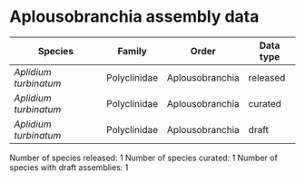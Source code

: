 # Aplousobranchia assembly data

| Species | Family | Order | Data type |
| -- | --- | --- | --- |
| *Aplidium turbinatum* | Polyclinidae | Aplousobranchia | released |
| *Aplidium turbinatum* | Polyclinidae | Aplousobranchia | curated |
| *Aplidium turbinatum* | Polyclinidae | Aplousobranchia | draft |

Number of species released: 1
Number of species curated: 1
Number of species with draft assemblies: 1

